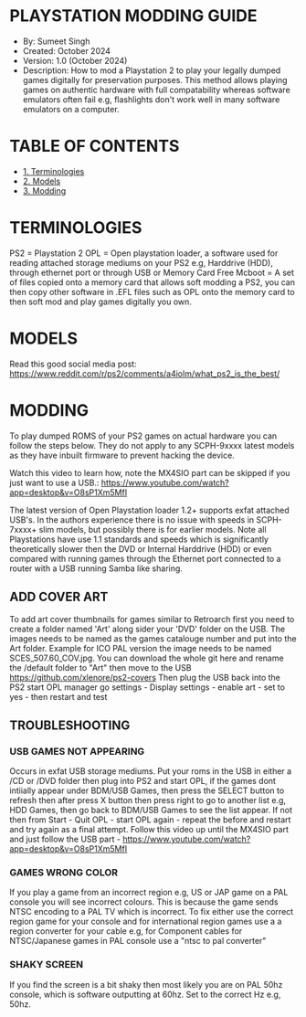 
# PLAYSTATION MODDING GUIDE

* By: Sumeet Singh
* Created: October 2024
* Version: 1.0 (October 2024)
* Description: How to mod a Playstation 2 to play your legally dumped games digitally for preservation purposes. This method allows playing games on
authentic hardware with full compatability whereas software emulators often fail e.g, flashlights don't work well in many software emulators on a computer.

# TABLE OF CONTENTS
- [1. Terminologies](#terminologies)
- [2. Models](#models)
- [3. Modding](#modding)

# TERMINOLOGIES

PS2 = Playstation 2
OPL = Open playstation loader, a software used for reading attached storage mediums on your PS2 e.g, Harddrive (HDD), through ethernet port or through
USB or Memory Card
Free Mcboot = A set of files copied onto a memory card that allows soft modding a PS2, you can then copy other software in .EFL files such as OPL onto the
memory card to then soft mod and play games digitally you own.

# MODELS

Read this good social media post: https://www.reddit.com/r/ps2/comments/a4iolm/what_ps2_is_the_best/ 

# MODDING

To play dumped ROMS of your PS2 games on actual hardware you can follow the steps below. They do not apply to any SCPH-9xxxx latest models
as they have inbuilt firmware to prevent hacking the device.

Watch this video to learn how, note the MX4SIO part can be skipped if you just want to use a USB.: https://www.youtube.com/watch?app=desktop&v=O8sP1Xm5MfI

The latest version of Open Playstation loader 1.2+ supports exfat attached USB's. In the authors experience there is no issue with speeds in SCPH-7xxxx+ 
slim models, but possibly there is for earlier models. Note all Playstations have use 1.1 standards and speeds which is significantly theoretically slower
then the DVD or Internal Harddrive (HDD) or even compared with running games through the Ethernet port connected to a router with a USB running Samba like sharing.

## ADD COVER ART

To add art cover thumbnails for games similar to Retroarch first you need to create a folder named 'Art' along sider your 'DVD' folder on the USB. The images needs to be named as the games catalouge number and put into the Art folder. Example for ICO PAL version the image needs to be named SCES_507.60_COV.jpg. You can download the whole git here and rename the /default folder to "Art" then move to the USB
https://github.com/xlenore/ps2-covers Then plug the USB back into the PS2 start OPL manager go settings - Display settings - enable art - set to yes - then restart and test



## TROUBLESHOOTING

### USB GAMES NOT APPEARING
Occurs in exfat USB storage mediums. Put your roms in the USB in either a /CD or /DVD folder then plug into PS2 and start OPL, if the games dont intiially
appear under BDM/USB Games, then press the SELECT button to refresh then after press X button then press right to go to another list e.g, HDD Games, then go back 
to BDM/USB Games to see the list appear. If not then from Start - Quit OPL - start OPL again - repeat the before and restart and try again as a final attempt.
Follow this video up until the MX4SIO part and just follow the USB part - https://www.youtube.com/watch?app=desktop&v=O8sP1Xm5MfI

### GAMES WRONG COLOR
If you play a game from an incorrect region e.g, US or JAP game on a PAL console you will see incorrect colours. This is because the game sends NTSC encoding to a PAL
TV which is incorrect. To fix either use the correct region game for your console and for international region games use a a region converter for your cable e.g, for Component cables for NTSC/Japanese games in PAL console use a "ntsc to pal converter"

### SHAKY SCREEN

If you find the screen is a bit shaky then most likely you are on PAL 50hz console, which is software outputting at 60hz. Set to the correct Hz e.g, 50hz.


